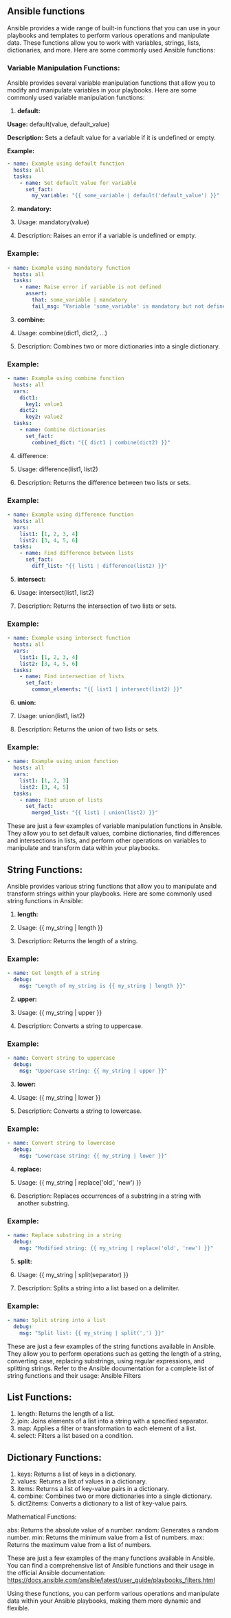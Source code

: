## Ansible functions
Ansible provides a wide range of built-in functions that you can use in your playbooks and templates to perform various operations and manipulate data. These functions allow you to work with variables, strings, lists, dictionaries, and more. Here are some commonly used Ansible functions:

### Variable Manipulation Functions:

Ansible provides several variable manipulation functions that allow you to modify and manipulate variables in your playbooks. Here are some commonly used variable manipulation functions:

1. <b>default:</b>

<b>Usage:</b> default(value, default_value)

<b>Description:</b> Sets a default value for a variable if it is undefined or empty.

<b>Example:</b>

```yaml
- name: Example using default function
  hosts: all
  tasks:
    - name: Set default value for variable
      set_fact:
        my_variable: "{{ some_variable | default('default_value') }}"
```

2. <b>mandatory:</b>

1. Usage: mandatory(value)
2. Description: Raises an error if a variable is undefined or empty.
### Example:
```yaml
- name: Example using mandatory function
  hosts: all
  tasks:
    - name: Raise error if variable is not defined
      assert:
        that: some_variable | mandatory
        fail_msg: "Variable 'some_variable' is mandatory but not defined."
```

3. <b>combine:</b>

1. Usage: combine(dict1, dict2, ...)
2. Description: Combines two or more dictionaries into a single dictionary.
### Example:
```yaml
- name: Example using combine function
  hosts: all
  vars:
    dict1:
      key1: value1
    dict2:
      key2: value2
  tasks:
    - name: Combine dictionaries
      set_fact:
        combined_dict: "{{ dict1 | combine(dict2) }}"
```

4. difference:

1. Usage: difference(list1, list2)
2. Description: Returns the difference between two lists or sets.
### Example:
```yaml
- name: Example using difference function
  hosts: all
  vars:
    list1: [1, 2, 3, 4]
    list2: [3, 4, 5, 6]
  tasks:
    - name: Find difference between lists
      set_fact:
        diff_list: "{{ list1 | difference(list2) }}"
```

5. <b>intersect:</b>

1. Usage: intersect(list1, list2)
2. Description: Returns the intersection of two lists or sets.
### Example:
```yaml
- name: Example using intersect function
  hosts: all
  vars:
    list1: [1, 2, 3, 4]
    list2: [3, 4, 5, 6]
  tasks:
    - name: Find intersection of lists
      set_fact:
        common_elements: "{{ list1 | intersect(list2) }}"
```

6. <b>union:</b>

1. Usage: union(list1, list2)
2. Description: Returns the union of two lists or sets.
### Example:
```yaml
- name: Example using union function
  hosts: all
  vars:
    list1: [1, 2, 3]
    list2: [3, 4, 5]
  tasks:
    - name: Find union of lists
      set_fact:
        merged_list: "{{ list1 | union(list2) }}"
```

These are just a few examples of variable manipulation functions in Ansible. They allow you to set default values, combine dictionaries, find differences and intersections in lists, and perform other operations on variables to manipulate and transform data within your playbooks.

## String Functions:

Ansible provides various string functions that allow you to manipulate and transform strings within your playbooks. Here are some commonly used string functions in Ansible:

1. <b>length:</b>

1. Usage: {{ my_string | length }}
2. Description: Returns the length of a string.
### Example:
```yaml
- name: Get length of a string
  debug:
    msg: "Length of my_string is {{ my_string | length }}"
```

2. <b>upper:</b>

1. Usage: {{ my_string | upper }}
2. Description: Converts a string to uppercase.
### Example:
```yaml
- name: Convert string to uppercase
  debug:
    msg: "Uppercase string: {{ my_string | upper }}"
```

3. <b>lower:</b>

1. Usage: {{ my_string | lower }}
2. Description: Converts a string to lowercase.
### Example:
```yaml
- name: Convert string to lowercase
  debug:
    msg: "Lowercase string: {{ my_string | lower }}"
```

4. <b>replace:</b>

1. Usage: {{ my_string | replace('old', 'new') }}
2. Description: Replaces occurrences of a substring in a string with another substring.
### Example:
```yaml
- name: Replace substring in a string
  debug:
    msg: "Modified string: {{ my_string | replace('old', 'new') }}"
```

5. <b>split:</b>

1. Usage: {{ my_string | split(separator) }}
2. Description: Splits a string into a list based on a delimiter.
### Example:
```yaml
- name: Split string into a list
  debug:
    msg: "Split list: {{ my_string | split(',') }}"
```

These are just a few examples of the string functions available in Ansible. They allow you to perform operations such as getting the length of a string, converting case, replacing substrings, using regular expressions, and splitting strings. Refer to the Ansible documentation for a complete list of string functions and their usage: Ansible Filters

## List Functions:

1. length: Returns the length of a list.
2. join: Joins elements of a list into a string with a specified separator.
3. map: Applies a filter or transformation to each element of a list.
4. select: Filters a list based on a condition.

## Dictionary Functions:

1. keys: Returns a list of keys in a dictionary.
2. values: Returns a list of values in a dictionary.
3. items: Returns a list of key-value pairs in a dictionary.
4. combine: Combines two or more dictionaries into a single dictionary.
5. dict2items: Converts a dictionary to a list of key-value pairs.

Mathematical Functions:

abs: Returns the absolute value of a number.
random: Generates a random number.
min: Returns the minimum value from a list of numbers.
max: Returns the maximum value from a list of numbers.

These are just a few examples of the many functions available in Ansible. You can find a comprehensive list of Ansible functions and their usage in the official Ansible documentation: https://docs.ansible.com/ansible/latest/user_guide/playbooks_filters.html

Using these functions, you can perform various operations and manipulate data within your Ansible playbooks, making them more dynamic and flexible.
